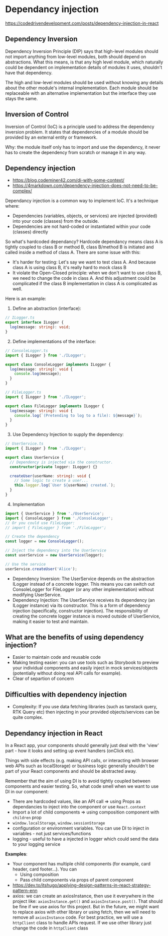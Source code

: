 # Dependancy injection

<https://codedrivendevelopment.com/posts/dependency-injection-in-react>

## Dependency Inversion

Dependency Inversion Principle (DIP) says that high-level modules should not import anything from low-level modules, both should depend on abstractions. What this means, is that any high level module, which naturally could be dependent on implementation details of modules it uses, shouldn't have that dependency.

The high and low-level modules should be used without knowing any details about the other module's internal implementation. Each module should be replaceable with an alternative implementation but the interface they use stays the same.

## Inversion of Control

Inversion of Control (IoC) is a principle used to address the dependency inversion problem. It states that dependencies of a module should be provided by an external entity or framework. 

Why: the module itself only has to import and use the dependency, it never has to create the dependency from scratch or manage it in any way.

## Dependency injection

- <https://blog.codeminer42.com/di-with-some-context/>
- <https://4markdown.com/dependency-injection-does-not-need-to-be-complex/>

Dependancy injection is a common way to implement IoC. It's a technique where:

- Dependencies (variables, objects, or services) are injected (provided) into your code (classes) from the outside. 
- Dependencies are not hard-coded or instantiated within your code (classes) directly

So what's hardcoded dependancy? Hardcode dependancy means class A is tightly coupled to class B or method B, class B/method B is initiated and called inside a method of class A. There are some issue with this:

- It's harder for testing: Let's say we want to test class A. And because class A is using class B, it's really hard to mock class B
- It violate the Open-Closed principle: when we don't want to use class B, we need to change the code in class A. And this adjustment could be complicated if the class B implementation in class A is complicated as well. 

Here is an example:

1. Define an abstraction (interface):

```ts
// ILogger.ts
export interface ILogger {
  log(message: string): void;
}
```

2. Define implementations of the interface:

```ts
// ConsoleLogger.ts
import { ILogger } from './ILogger';

export class ConsoleLogger implements ILogger {
  log(message: string): void {
    console.log(message);
  }
}

// FileLogger.ts 
import { ILogger } from './ILogger';

export class FileLogger implements ILogger {
  log(message: string): void {
    console.log(`(Pretending to log to a file): ${message}`);
  }
}
```

3. Use Dependency Injection to supply the dependency:

```ts
// UserService.ts
import { ILogger } from './ILogger';

export class UserService {
  // Dependency is injected via the constructor.
  constructor(private logger: ILogger) {}

  createUser(userName: string): void {
    // Some logic to create a user...
    this.logger.log(`User ${userName} created.`);
  }
}
```

4. Implementation

```ts
import { UserService } from './UserService';
import { ConsoleLogger } from './ConsoleLogger';
// Or you could use FileLogger:
// import { FileLogger } from './FileLogger';

// Create the dependency
const logger = new ConsoleLogger();

// Inject the dependency into the UserService
const userService = new UserService(logger);

// Use the service
userService.createUser('Alice');
```

- Dependency Inversion:
The UserService depends on the abstraction ILogger instead of a concrete logger. This means you can switch out ConsoleLogger for FileLogger (or any other implementation) without modifying UserService.
- Dependency Injection:
The UserService receives its dependency (an ILogger instance) via its constructor. This is a form of dependency injection (specifically, constructor injection). The responsibility of creating the concrete logger instance is moved outside of UserService, making it easier to test and maintain.

## What are the benefits of using dependency injection?

- Easier to maintain code and reusable code
- Making testing easier: you can use tools such as Storybook to preview your individual components and easily inject in mock services/objects (potentially without doing real API calls for example).
- Clear of separtion of concern

## Difficulties with dependency injection

- Complexity: If you use data fetching libraries (such as tanstack query, RTK Query etc) then injecting in your provided objects/services can be quite complex.

## Dependancy injection in React

In a React app, your components should generally just deal with the 'view' part - how it looks and setting up event handlers (onClick etc).

Things with side effects (e.g. making API calls, or interacting with browser web APIs such as localStorage) or business logic generally shouldn't be part of your React components and should be abstracted away.

Remember that the aim of using DI is to avoid tightly coupled between components and easier testing. So, what code smell when we want to use DI in our component:

- There are hardcoded values, like an API call => using Props as dependancies to inject into the component or use `React.context`
- Import a lot of child components => using composition component with `children` prop 
- `window.localStorage`, `window.sessionStorage` 
- configuration or environment variables. You can use DI to inject in variables - not just services/functions
- logging - useful to have a injected in logger which could send the data to your logging service

**Examples**:

- Your component has multiple child components (for example, card header, card footer...). You can
  - Using composition
  - Pass child components via props of parent component
- <https://dev.to/itshugo/applying-design-patterns-in-react-strategy-pattern-enn>
- axios: we can create an axiosInstance, then use it everywhere in the project like: `axiosInstance.get()` and `axiosInstance.post()`. That should be fine if we use axios for this project. But in the future, we might want to replace axios with other library or using fetch, then we will need to remove all `axiosInstance` code. For best practice, we will use a `httpClient` class to handle APIs request. If we use other library just change the code in `httpClient` class